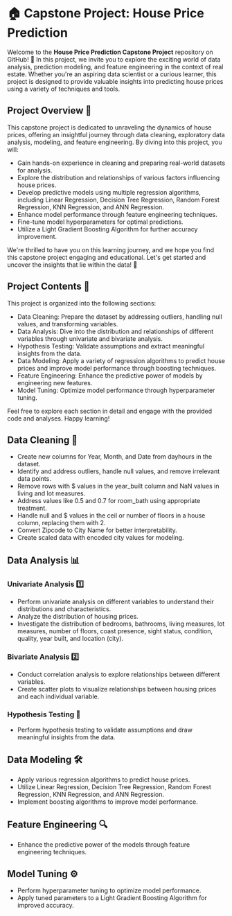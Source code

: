 
# 🏠 Capstone Project: House Price Prediction

Welcome to the **House Price Prediction Capstone Project** repository on GitHub! 🎉 In this project, we invite you to explore the exciting world of data analysis, prediction modeling, and feature engineering in the context of real estate. Whether you're an aspiring data scientist or a curious learner, this project is designed to provide valuable insights into predicting house prices using a variety of techniques and tools.

## Project Overview 🌟

This capstone project is dedicated to unraveling the dynamics of house prices, offering an insightful journey through data cleaning, exploratory data analysis, modeling, and feature engineering. By diving into this project, you will:
- Gain hands-on experience in cleaning and preparing real-world datasets for analysis.
- Explore the distribution and relationships of various factors influencing house prices.
- Develop predictive models using multiple regression algorithms, including Linear Regression, Decision Tree Regression, Random Forest Regression, KNN Regression, and ANN Regression.
- Enhance model performance through feature engineering techniques.
- Fine-tune model hyperparameters for optimal predictions.
- Utilize a Light Gradient Boosting Algorithm for further accuracy improvement.

We're thrilled to have you on this learning journey, and we hope you find this capstone project engaging and educational. Let's get started and uncover the insights that lie within the data! 🚀

## Project Contents 📁

This project is organized into the following sections:
- Data Cleaning: Prepare the dataset by addressing outliers, handling null values, and transforming variables.
- Data Analysis: Dive into the distribution and relationships of different variables through univariate and bivariate analysis.
- Hypothesis Testing: Validate assumptions and extract meaningful insights from the data.
- Data Modeling: Apply a variety of regression algorithms to predict house prices and improve model performance through boosting techniques.
- Feature Engineering: Enhance the predictive power of models by engineering new features.
- Model Tuning: Optimize model performance through hyperparameter tuning.

Feel free to explore each section in detail and engage with the provided code and analyses. Happy learning!


## Data Cleaning 🧹
- Create new columns for Year, Month, and Date from dayhours in the dataset.
- Identify and address outliers, handle null values, and remove irrelevant data points.
- Remove rows with $ values in the year_built column and NaN values in living and lot measures.
- Address values like 0.5 and 0.7 for room_bath using appropriate treatment.
- Handle null and $ values in the ceil or number of floors in a house column, replacing them with 2.
- Convert Zipcode to City Name for better interpretability.
- Create scaled data with encoded city values for modeling.

## Data Analysis 📊

### Univariate Analysis 1️⃣
- Perform univariate analysis on different variables to understand their distributions and characteristics.
- Analyze the distribution of housing prices.
- Investigate the distribution of bedrooms, bathrooms, living measures, lot measures, number of floors, coast presence, sight status, condition, quality, year built, and location (city).

### Bivariate Analysis 2️⃣
- Conduct correlation analysis to explore relationships between different variables.
- Create scatter plots to visualize relationships between housing prices and each individual variable.

### Hypothesis Testing 🔬
- Perform hypothesis testing to validate assumptions and draw meaningful insights from the data.

## Data Modeling 🛠️
- Apply various regression algorithms to predict house prices.
- Utilize Linear Regression, Decision Tree Regression, Random Forest Regression, KNN Regression, and ANN Regression.
- Implement boosting algorithms to improve model performance.

## Feature Engineering 🔍
- Enhance the predictive power of the models through feature engineering techniques.

## Model Tuning ⚙️
- Perform hyperparameter tuning to optimize model performance.
- Apply tuned parameters to a Light Gradient Boosting Algorithm for improved accuracy.
